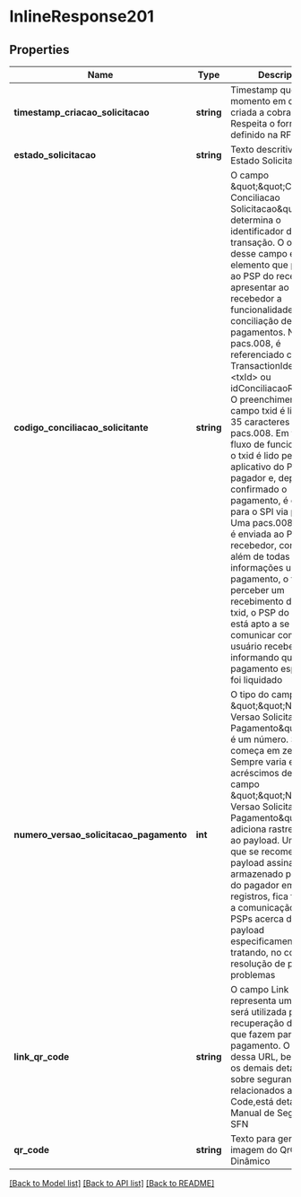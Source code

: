# InlineResponse201

## Properties
Name | Type | Description | Notes
------------ | ------------- | ------------- | -------------
**timestamp_criacao_solicitacao** | **string** | Timestamp que indica o momento em que foi criada a cobrança. Respeita o formato definido na RFC 3339 | 
**estado_solicitacao** | **string** | Texto descritivo do Estado Solicitacao | 
**codigo_conciliacao_solicitante** | **string** | O campo \&quot;\&quot;Codigo Conciliacao Solicitacao\&quot;\&quot; determina o identificador da transação. O objetivo desse campo é ser um elemento que possibilite ao PSP do recebedor apresentar ao usuário recebedor a funcionalidade de conciliação de pagamentos.  Na pacs.008, é referenciado como TransactionIdentification &lt;txId&gt; ou idConciliacaoRecebedor. O preenchimento do campo txid é limitado a 35 caracteres na pacs.008.  Em termos de fluxo de funcionamento, o txid é lido pelo aplicativo do PSP do pagador e, depois de confirmado o pagamento, é enviado para o SPI via pacs.008. Uma pacs.008 também é enviada ao PSP do recebedor, contendo, além de todas as informações usuais do pagamento, o txid. Ao perceber um recebimento dotado de txid, o PSP do recebedor está apto a se comunicar com o usuário recebedor, informando que um pagamento específico foi liquidado | 
**numero_versao_solicitacao_pagamento** | **int** | O tipo do campo \&quot;\&quot;Numero Versao Solicitacao Pagamento\&quot;\&quot; é um número. Sempre começa em zero. Sempre varia em acréscimos de 1.  O campo \&quot;\&quot;Numero Versao Solicitacao Pagamento\&quot;\&quot; adiciona rastreabilidade ao payload. Uma vez que se recomenda que o payload assinado seja armazenado pelo PSP do pagador em seus registros, fica facilitada a comunicação entre PSPs acerca de qual payload especificamente está se tratando, no contexto de resolução de possíveis problemas | 
**link_qr_code** | **string** | O campo Link URL representa uma URL que será utilizada para recuperação dos dados que fazem parte do pagamento.   O formato dessa URL, bem como os demais detalhes sobre segurança relacionados ao QR Code,está detalhadono Manual de Segurança do SFN | 
**qr_code** | **string** | Texto para geração da imagem do QrCode Dinâmico | 

[[Back to Model list]](../../README.md#documentation-for-models) [[Back to API list]](../../README.md#documentation-for-api-endpoints) [[Back to README]](../../README.md)


